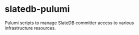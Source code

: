 # slatedb-pulumi
Pulumi scripts to manage SlateDB committer access to various infrastructure resources.
